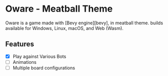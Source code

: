 # Oware - Meatball Theme
 
Oware is a game made with [Bevy engine][bevy], in meatball theme. builds available for Windows, Linux, macOS, and Web (Wasm).

## Features
- [x] Play against Various Bots
- [ ] Animations
- [ ] Multiple board configurations